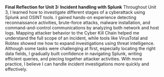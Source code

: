 **Final Reflection for Unit 3: Incident handling with Splunk** 
Throughout Unit 3, I learned how to investigate different stages of a cyberattack using Splunk and OSINT tools. I gained hands-on experience detecting reconnaissance activities, brute-force attacks, malware installation, and command-and-control communications by analyzing both network and host logs. Mapping attacker behavior to the Cyber Kill Chain helped me understand the full scope of an incident, while tools like VirusTotal and Robtex showed me how to expand investigations using threat intelligence. Although some tasks were challenging at first, especially locating the right data fields, I gradually built confidence in navigating Splunk, writing efficient queries, and piecing together attacker activities. With more practice, I believe I can handle incident investigations more quickly and effectively.  
